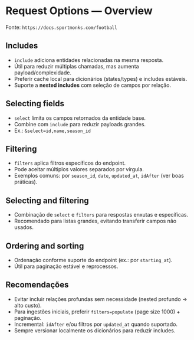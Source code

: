 # Request Options — Overview

Fonte: `https://docs.sportmonks.com/football`

## Includes

- `include` adiciona entidades relacionadas na mesma resposta.
- Útil para reduzir múltiplas chamadas, mas aumenta payload/complexidade.
- Preferir cache local para dicionários (states/types) e includes estáveis.
- Suporte a **nested includes** com seleção de campos por relação.

## Selecting fields

- `select` limita os campos retornados da entidade base.
- Combine com `include` para reduzir payloads grandes.
- Ex.: `&select=id,name,season_id`

## Filtering

- `filters` aplica filtros específicos do endpoint.
- Pode aceitar múltiplos valores separados por vírgula.
- Exemplos comuns: por `season_id`, `date`, `updated_at`, `idAfter` (ver boas práticas).

## Selecting and filtering

- Combinação de `select` e `filters` para respostas enxutas e específicas.
- Recomendado para listas grandes, evitando transferir campos não usados.

## Ordering and sorting

- Ordenação conforme suporte do endpoint (ex.: por `starting_at`).
- Útil para paginação estável e reprocessos.

## Recomendações

- Evitar incluir relações profundas sem necessidade (nested profundo → alto custo).
- Para ingestões iniciais, preferir `filters=populate` (page size 1000) + paginação.
- Incremental: `idAfter` e/ou filtros por `updated_at` quando suportado.
- Sempre versionar localmente os dicionários para reduzir includes.
